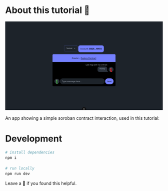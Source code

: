 # About this tutorial 🌟

<img src="public/demo.png" alt="demo" />

An app showing a simple soroban contract interaction, used in this tutorial: 

# Development
```bash
# install dependencies
npm i

# run locally
npm run dev
```

Leave a 🌟 if you found this helpful.